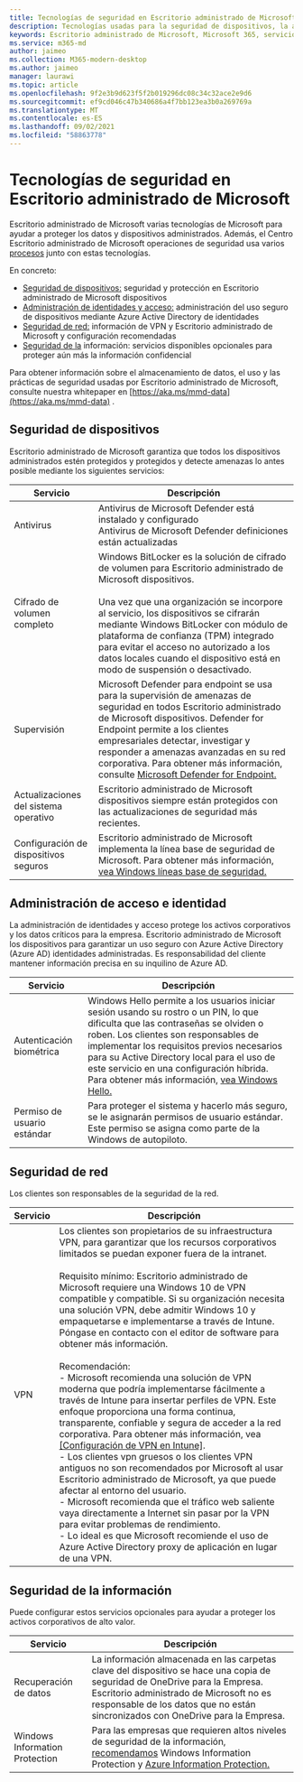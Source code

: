 ```yaml
---
title: Tecnologías de seguridad en Escritorio administrado de Microsoft
description: Tecnologías usadas para la seguridad de dispositivos, la administración de identidades y acceso, la seguridad de red y la seguridad de la información
keywords: Escritorio administrado de Microsoft, Microsoft 365, servicio, documentación
ms.service: m365-md
author: jaimeo
ms.collection: M365-modern-desktop
ms.author: jaimeo
manager: laurawi
ms.topic: article
ms.openlocfilehash: 9f2e3b9d623f5f2b019296dc08c34c32ace2e9d6
ms.sourcegitcommit: ef9cd046c47b340686a4f7bb123ea3b0a269769a
ms.translationtype: MT
ms.contentlocale: es-ES
ms.lasthandoff: 09/02/2021
ms.locfileid: "58863778"
---
```

# <a name="security-technologies-in-microsoft-managed-desktop"></a>Tecnologías de seguridad en Escritorio administrado de Microsoft

<!--Security, also Onboarding doc: data handling/store, privileged account access -->

Escritorio administrado de Microsoft varias tecnologías de Microsoft para ayudar a proteger los datos y dispositivos administrados. Además, el Centro Escritorio administrado de Microsoft operaciones de seguridad usa varios [procesos](security-operations.md) junto con estas tecnologías.

En concreto:

- [Seguridad de dispositivos:](#device-security) seguridad y protección en Escritorio administrado de Microsoft dispositivos
- [Administración de identidades y acceso:](#identity-and-access-management) administración del uso seguro de dispositivos mediante Azure Active Directory de identidades
- [Seguridad de red:](#network-security) información de VPN y Escritorio administrado de Microsoft y configuración recomendadas
- [Seguridad de la](#information-security) información: servicios disponibles opcionales para proteger aún más la información confidencial

Para obtener información sobre el almacenamiento de datos, el uso y las prácticas de seguridad usadas por Escritorio administrado de Microsoft, consulte nuestra whitepaper en [https://aka.ms/mmd-data](https://aka.ms/mmd-data) .


## <a name="device-security"></a>Seguridad de dispositivos

Escritorio administrado de Microsoft garantiza que todos los dispositivos administrados estén protegidos y protegidos y detecte amenazas lo antes posible mediante los siguientes servicios:

Servicio | Descripción
--- | ---
Antivirus | Antivirus de Microsoft Defender está instalado y configurado<br>Antivirus de Microsoft Defender definiciones están actualizadas
Cifrado de volumen completo | Windows BitLocker es la solución de cifrado de volumen para Escritorio administrado de Microsoft dispositivos.<br><br>Una vez que una organización se incorpore al servicio, los dispositivos se cifrarán mediante Windows BitLocker con módulo de plataforma de confianza (TPM) integrado para evitar el acceso no autorizado a los datos locales cuando el dispositivo está en modo de suspensión o desactivado.
Supervisión | Microsoft Defender para endpoint se usa para la supervisión de amenazas de seguridad en todos Escritorio administrado de Microsoft dispositivos. Defender for Endpoint permite a los clientes empresariales detectar, investigar y responder a amenazas avanzadas en su red corporativa. Para obtener más información, consulte [Microsoft Defender for Endpoint.](/windows/threat-protection/windows-defender-atp/windows-defender-advanced-threat-protection)
Actualizaciones del sistema operativo | Escritorio administrado de Microsoft dispositivos siempre están protegidos con las actualizaciones de seguridad más recientes.
Configuración de dispositivos seguros | Escritorio administrado de Microsoft implementa la línea base de seguridad de Microsoft. Para obtener más información, [vea Windows líneas base de seguridad.](/windows/security/threat-protection/windows-security-baselines)



## <a name="identity-and-access-management"></a>Administración de acceso e identidad  

La administración de identidades y acceso protege los activos corporativos y los datos críticos para la empresa. Escritorio administrado de Microsoft los dispositivos para garantizar un uso seguro con Azure Active Directory (Azure AD) identidades administradas. Es responsabilidad del cliente mantener información precisa en su inquilino de Azure AD.

Servicio | Descripción
--- | ---
Autenticación biométrica | Windows Hello permite a los usuarios iniciar sesión usando su rostro o un PIN, lo que dificulta que las contraseñas se olviden o roben. Los clientes son responsables de implementar los requisitos previos necesarios para su Active Directory local para el uso de este servicio en una configuración híbrida. Para obtener más información, [vea Windows Hello.](/windows-hardware/design/device-experiences/windows-hello) 
Permiso de usuario estándar | Para proteger el sistema y hacerlo más seguro, se le asignarán permisos de usuario estándar. Este permiso se asigna como parte de la Windows de autopiloto.



## <a name="network-security"></a>Seguridad de red

Los clientes son responsables de la seguridad de la red. 

Servicio | Descripción
--- | ---
VPN | Los clientes son propietarios de su infraestructura VPN, para garantizar que los recursos corporativos limitados se puedan exponer fuera de la intranet.<br><br>Requisito mínimo: Escritorio administrado de Microsoft requiere una Windows 10 de VPN compatible y compatible. Si su organización necesita una solución VPN, debe admitir Windows 10 y empaquetarse e implementarse a través de Intune. Póngase en contacto con el editor de software para obtener más información.<br><br>Recomendación:<br>- Microsoft recomienda una solución de VPN moderna que podría implementarse fácilmente a través de Intune para insertar perfiles de VPN. Este enfoque proporciona una forma continua, transparente, confiable y segura de acceder a la red corporativa. Para obtener más información, vea [[Configuración de VPN en Intune]](/intune/vpn-settings-configure).<br>- Los clientes vpn gruesos o los clientes VPN antiguos no son recomendados por Microsoft al usar Escritorio administrado de Microsoft, ya que puede afectar al entorno del usuario.<br>- Microsoft recomienda que el tráfico web saliente vaya directamente a Internet sin pasar por la VPN para evitar problemas de rendimiento.<br>- Lo ideal es que Microsoft recomiende el uso de Azure Active Directory proxy de aplicación en lugar de una VPN.


## <a name="information-security"></a>Seguridad de la información

Puede configurar estos servicios opcionales para ayudar a proteger los activos corporativos de alto valor. 

Servicio | Descripción
--- | ---
Recuperación de datos  | La información almacenada en las carpetas clave del dispositivo se hace una copia de seguridad de OneDrive para la Empresa. Escritorio administrado de Microsoft no es responsable de los datos que no están sincronizados con OneDrive para la Empresa.
Windows Information Protection | Para las empresas que requieren altos niveles de seguridad de la información, [recomendamos](/windows/threat-protection/windows-information-protection/protect-enterprise-data-using-wip) Windows Information Protection y [Azure Information Protection.](https://www.microsoft.com/cloud-platform/azure-information-protection)
